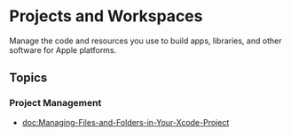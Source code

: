 # Projects and Workspaces

Manage the code and resources you use to build apps, libraries, and other software for Apple platforms.

## Topics

### Project Management

- <doc:Managing-Files-and-Folders-in-Your-Xcode-Project>
